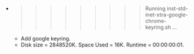 * >>>>>>>>> Running inst-std-inet-xtra-google-chrome-keyring.sh ...
  * Add google keyring.
  * Disk size = 2848520K. Space Used = 16K. Runtime = 00:00:00:01.
